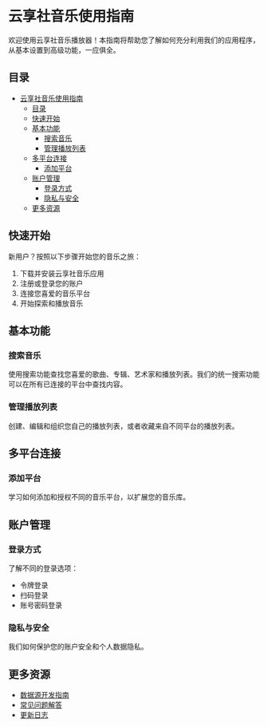 # 云享社音乐使用指南

欢迎使用云享社音乐播放器！本指南将帮助您了解如何充分利用我们的应用程序，从基本设置到高级功能，一应俱全。

## 目录

- [云享社音乐使用指南](#云享社音乐使用指南)
  - [目录](#目录)
  - [快速开始](#快速开始)
  - [基本功能](#基本功能)
    - [搜索音乐](#搜索音乐)
    - [管理播放列表](#管理播放列表)
  - [多平台连接](#多平台连接)
    - [添加平台](#添加平台)
  - [账户管理](#账户管理)
    - [登录方式](#登录方式)
    - [隐私与安全](#隐私与安全)
  - [更多资源](#更多资源)

## 快速开始

新用户？按照以下步骤开始您的音乐之旅：

1. 下载并安装云享社音乐应用
2. 注册或登录您的账户
3. 连接您喜爱的音乐平台
4. 开始探索和播放音乐

## 基本功能

### 搜索音乐

使用搜索功能查找您喜爱的歌曲、专辑、艺术家和播放列表。我们的统一搜索功能可以在所有已连接的平台中查找内容。

### 管理播放列表

创建、编辑和组织您自己的播放列表，或者收藏来自不同平台的播放列表。

## 多平台连接

### 添加平台

学习如何添加和授权不同的音乐平台，以扩展您的音乐库。

## 账户管理

### 登录方式

了解不同的登录选项：
- 令牌登录
- 扫码登录
- 账号密码登录

### 隐私与安全

我们如何保护您的账户安全和个人数据隐私。

## 更多资源

- [数据源开发指南](/dev/index.md)
- [常见问题解答](/faq.md)
- [更新日志](/changelog.md)